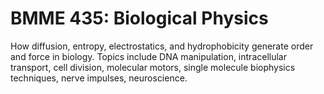 # BMME 435: Biological Physics

How diffusion, entropy, electrostatics, and hydrophobicity generate order and force in biology. Topics include DNA manipulation, intracellular transport, cell division, molecular motors, single molecule biophysics techniques, nerve impulses, neuroscience.